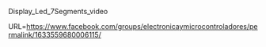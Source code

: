 Display_Led_7Segments_video

URL=https://www.facebook.com/groups/electronicaymicrocontroladores/permalink/1633559680006115/
